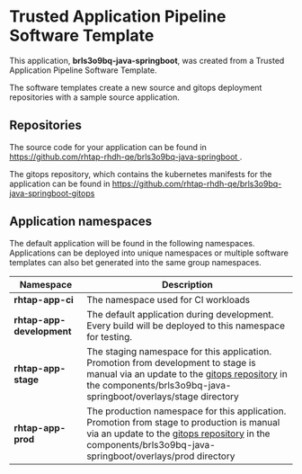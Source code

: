 # Trusted Application Pipeline Software Template

This application, **brls3o9bq-java-springboot**, was created from a Trusted Application Pipeline Software Template.

The software templates create a new source and gitops deployment repositories with a sample source application. 

## Repositories

The source code for your application can be found in [https://github.com/rhtap-rhdh-qe/brls3o9bq-java-springboot ](https://github.com/rhtap-rhdh-qe/brls3o9bq-java-springboot ).
 
The gitops repository, which contains the kubernetes manifests for the application can be found in 
[https://github.com/rhtap-rhdh-qe/brls3o9bq-java-springboot-gitops ](https://github.com/rhtap-rhdh-qe/brls3o9bq-java-springboot-gitops ) 

## Application namespaces 

The default application will be found in the following namespaces. Applications can be deployed into unique namespaces or multiple software templates can also bet generated into the same group namespaces.  

|  Namespace   |  Description   |  
| -------- | -------- |
| **rhtap-app-ci** | The namespace used for CI workloads |
| **rhtap-app-development** | The default application during development. Every build will be deployed to this namespace for testing. |
| **rhtap-app-stage** | The staging namespace for this application. Promotion from development to stage is manual via an update to the [gitops repository](https://github.com/rhtap-rhdh-qe/brls3o9bq-java-springboot-gitops ) in the components/brls3o9bq-java-springboot/overlays/stage directory |
| **rhtap-app-prod** | The production namespace for this application. Promotion from stage to production is manual via an update to the [gitops repository](https://github.com/rhtap-rhdh-qe/brls3o9bq-java-springboot-gitops ) in the components/brls3o9bq-java-springboot/overlays/prod directory |
